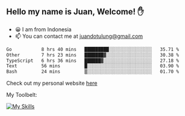 ## Hello my name is Juan, Welcome! ✋

- 😀 I am from Indonesia
- 📫 You can contact me at juandotulung@gmail.com

<!--START_SECTION:waka-->

```txt
Go           8 hrs 40 mins   █████████░░░░░░░░░░░░░░░░   35.71 %
Other        7 hrs 23 mins   ███████▓░░░░░░░░░░░░░░░░░   30.38 %
TypeScript   6 hrs 36 mins   ██████▓░░░░░░░░░░░░░░░░░░   27.18 %
Text         56 mins         █░░░░░░░░░░░░░░░░░░░░░░░░   03.90 %
Bash         24 mins         ▒░░░░░░░░░░░░░░░░░░░░░░░░   01.70 %
```

<!--END_SECTION:waka-->

Check out my personal website [here](https://juanchristian.com)

My Toolbelt:

[![My Skills](https://skillicons.dev/icons?i=go,js,ts,nodejs,react,nextjs,python,php,laravel,aws,bash,linux,postgres,mysql,redis,mongodb,docker)](https://skillicons.dev)

